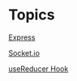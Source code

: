 # Topics

<a href="./topics/ExpressJS/readme.md">Express</a>

<a href="./topics/Socket.io/readme.md">Socket.io</a>

<a href="./topics/useReducer/readme.md">useReducer Hook</a>
